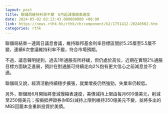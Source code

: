```yaml
---
layout: post
title: 聯儲局維持利率不變　6月起減慢縮表速度
date: 2024-05-02 02:13:43.000000000 +08:00
link: https://news.rthk.hk/rthk/ch/component/k2/1751412-20240502.htm
categories: rthk
---
```


聯儲局結束一連兩日議息會議，維持聯邦基金利率目標區間於5.25厘至5.5厘不變，連續6次會議維持利率不變，符合市場預期。

不過，議息聲明提到，過去1年通脹有所紓緩，但仍處於高位，近期在實現2%通脹目標方面缺乏進展，預計在對通脹可持續走向2%抱有更大信心之前減息並不合適。

聯儲局又說，經濟活動持續穩步擴張，就業增長仍然強勁，失業率仍較低。

另外，聯儲局6月開始將會減慢縮表速度，美債減持上限由每月600億美元，削減至250億美元；按揭抵押證券(MBS)減持上限則維持350億美元不變，並將多出的MBS回籠本金重新投資於美債。
